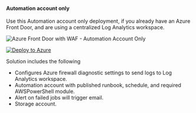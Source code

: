 #### Automation account only

Use this Automation account only deployment, if you already have an Azure Front Door, and are using a centralized Log Analytics workspace. 

![Azure Front Door with WAF - Automation Account Only](https://user-images.githubusercontent.com/34814295/149374055-497a0a8c-1ad6-4a53-9b66-2739ba81083a.png)

[![Deploy to Azure](https://aka.ms/deploytoazurebutton)](https://portal.azure.com/#create/Microsoft.Template/uri/https://portal.azure.com/#create/Microsoft.Template/uri/https%3A%2F%2Fraw.githubusercontent.com%2FMicrosoftDocs%2FTrusted-Internet-Connection%2Fmain%2FArchitecture%2FFront%2520Door%2FAutomation%2520Account%2520Only%2Fazuredeploy.json)

Solution includes the following

- Configures Azure firewall diagnostic settings to send logs to Log Analytics workspace.
- Automation account with published runbook, schedule, and required AWSPowerShell module.
- Alert on failed jobs will trigger email.
- Storage account.
